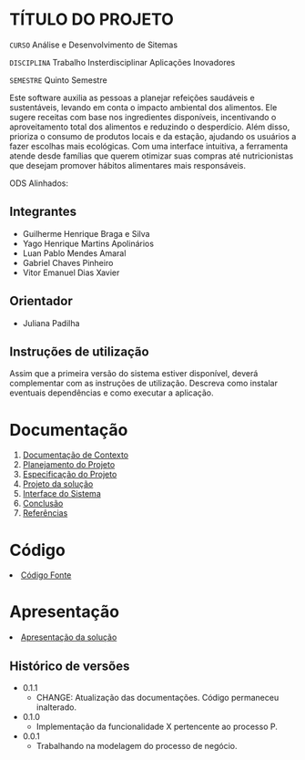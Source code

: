 # TÍTULO DO PROJETO

`CURSO` Análise e Desenvolvimento de Sitemas

`DISCIPLINA` Trabalho Insterdisciplinar Aplicações Inovadores

`SEMESTRE` Quinto Semestre

Este software auxilia as pessoas a planejar refeições saudáveis e sustentáveis, levando em conta o impacto ambiental dos alimentos. Ele sugere receitas com base nos ingredientes disponíveis, incentivando o aproveitamento total dos alimentos e reduzindo o desperdício. Além disso, prioriza o consumo de produtos locais e da estação, ajudando os usuários a fazer escolhas mais ecológicas. Com uma interface intuitiva, a ferramenta atende desde famílias que querem otimizar suas compras até nutricionistas que desejam promover hábitos alimentares mais responsáveis.

ODS Alinhados:

## Integrantes

* Guilherme Henrique Braga e Silva
* Yago Henrique Martins Apolinários
* Luan Pablo Mendes Amaral
* Gabriel Chaves Pinheiro
* Vitor Emanuel Dias Xavier

## Orientador

* Juliana Padilha

## Instruções de utilização

Assim que a primeira versão do sistema estiver disponível, deverá complementar com as instruções de utilização. Descreva como instalar eventuais dependências e como executar a aplicação.

# Documentação

<ol>
<li><a href="docs/1-Contexto.md"> Documentação de Contexto</a></li>
<li><a href="docs/2-Planejamento-Projeto.md"> Planejamento do Projeto</a></li>
<li><a href="docs/3-Especificação.md"> Especificação do Projeto</a></li>
<li><a href="docs/4-Projeto-Solucao.md"> Projeto da solução</a></li>
<li><a href="docs/5-Interface-Sistema.md"> Interface do Sistema</a></li>
<li><a href="docs/6-Conclusão.md"> Conclusão</a></li>
<li><a href="docs/7-Referências.md"> Referências</a></li>
</ol>

# Código

<li><a href="src/README.md"> Código Fonte</a></li>

# Apresentação

<li><a href="presentation/README.md"> Apresentação da solução</a></li>


## Histórico de versões

* 0.1.1
    * CHANGE: Atualização das documentações. Código permaneceu inalterado.
* 0.1.0
    * Implementação da funcionalidade X pertencente ao processo P.
* 0.0.1
    * Trabalhando na modelagem do processo de negócio.

